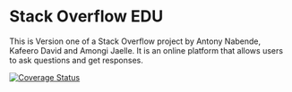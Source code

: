 
# Stack Overflow EDU

This is Version one of a Stack Overflow project by Antony Nabende, Kafeero David and Amongi Jaelle.
It is an online platform that allows users to ask questions and get responses.

[![Coverage Status](https://coveralls.io/repos/github/jaelle3/stackedu/badge.svg?branch=master)](https://coveralls.io/github/jaelle3/stackedu?branch=master)
